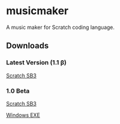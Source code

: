 # musicmaker
A music maker for Scratch coding language.

## Downloads
### Latest Version (1.1 β)

[Scratch SB3](https://github.com/Funmoring46/musicmaker/releases/download/v1.1.0-beta/Music.Maker.Beta.1.1.sb3)

### 1.0 Beta

[Scratch SB3](../music_maker_1.0.sb3)

[Windows EXE](https://github.com/Funmoring46/musicmaker/releases/download/v1.0.0-beta/Music.Maker.1.0.zip)
